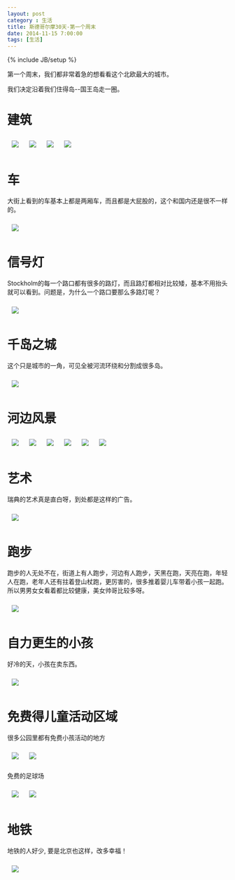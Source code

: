 ```yaml
---
layout: post
category : 生活
title: 斯德哥尔摩30天-第一个周末
date: 2014-11-15 7:00:00
tags: [生活]
---
```

{% include JB/setup %}

<style type="text/css">
  



img {	
    margin: 10px;
    max-width: 600px; 

       
	}

</style>
第一个周末，我们都非常着急的想看看这个北欧最大的城市。

我们决定沿着我们住得岛--国王岛走一圈。

# 建筑


<img  src="/assets/images/stockholm/20141115/1.jpg"/>

<img  src="/assets/images/stockholm/20141115/2.jpg"/>

<img  src="/assets/images/stockholm/20141115/3.jpg"/>

<img  src="/assets/images/stockholm/20141115/4.jpg"/>


# 车

大街上看到的车基本上都是两厢车，而且都是大屁股的，这个和国内还是很不一样的。


<img  src="/assets/images/stockholm/20141115/5.jpg"/>

# 信号灯

Stockholm的每一个路口都有很多的路灯，而且路灯都相对比较矮，基本不用抬头就可以看到。问题是，为什么一个路口要那么多路灯呢？

<img  src="/assets/images/stockholm/20141115/6.jpg"/>

# 千岛之城

这个只是城市的一角，可见全被河流环绕和分割成很多岛。

<img  src="/assets/images/stockholm/20141115/20.jpg"/>

# 河边风景


<img  src="/assets/images/stockholm/20141115/7.jpg"/>

<img  src="/assets/images/stockholm/20141115/8.jpg"/>

<img  src="/assets/images/stockholm/20141115/9.jpg"/>

<img  src="/assets/images/stockholm/20141115/10.jpg"/>

<img  src="/assets/images/stockholm/20141115/11.jpg"/>

<img  src="/assets/images/stockholm/20141115/12.jpg"/>


# 艺术

瑞典的艺术真是直白呀，到处都是这样的广告。

<img  src="/assets/images/stockholm/20141115/13.jpg"/>

# 跑步

跑步的人无处不在，街道上有人跑步，河边有人跑步，天黑在跑，天亮在跑，年轻人在跑，老年人还有拄着登山杖跑，更厉害的，很多推着婴儿车带着小孩一起跑。所以男男女女看着都比较健康，美女帅哥比较多呀。

<img  src="/assets/images/stockholm/20141115/16.jpg"/>


# 自力更生的小孩

好冷的天，小孩在卖东西。

<img  src="/assets/images/stockholm/20141115/17.jpg"/>


# 免费得儿童活动区域

很多公园里都有免费小孩活动的地方

<img  src="/assets/images/stockholm/20141115/18.jpg"/>
<img  src="/assets/images/stockholm/20141115/22.jpg"/>

免费的足球场

<img  src="/assets/images/stockholm/20141115/19.jpg"/>
<img  src="/assets/images/stockholm/20141115/23.jpg"/>

# 地铁

地铁的人好少, 要是北京也这样，改多幸福！

<img  src="/assets/images/stockholm/20141115/21.jpg"/>



